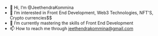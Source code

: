 - 👋 Hi, I’m @JeethendraKommina
- 👀 I’m interested in Front End Development, Web3 Technologies, NFT'S, Crypto currencies$$
- 🌱 I’m currently mastering the skills of Front End Development 
- 📫 How to reach me through jeethendrakommina@gmail.com

<!---
JeethendraKommina/JeethendraKommina is a ✨ special ✨ repository because its `README.md` (this file) appears on your GitHub profile.
You can click the Preview link to take a look at your changes.
--->
